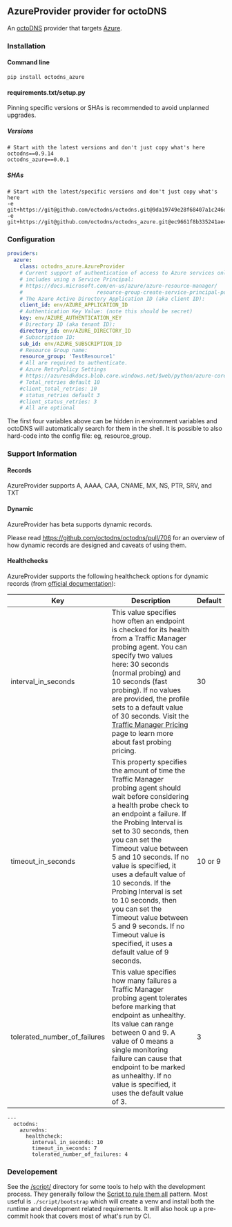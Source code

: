 ## AzureProvider provider for octoDNS

An [octoDNS](https://github.com/octodns/octodns/) provider that targets [Azure](https://azure.microsoft.com/en-us/services/dns/#overview).

### Installation

#### Command line

```
pip install octodns_azure
```

#### requirements.txt/setup.py

Pinning specific versions or SHAs is recommended to avoid unplanned upgrades.

##### Versions

```
# Start with the latest versions and don't just copy what's here
octodns==0.9.14
octodns_azure==0.0.1
```

##### SHAs

```
# Start with the latest/specific versions and don't just copy what's here
-e git+https://git@github.com/octodns/octodns.git@9da19749e28f68407a1c246dfdf65663cdc1c422#egg=octodns
-e git+https://git@github.com/octodns/octodns_azure.git@ec9661f8b335241ae4746eea467a8509205e6a30#egg=octodns_azure
```

### Configuration

```yaml
providers:
  azure:
    class: octodns_azure.AzureProvider
    # Current support of authentication of access to Azure services only
    # includes using a Service Principal:
    # https://docs.microsoft.com/en-us/azure/azure-resource-manager/
    #                        resource-group-create-service-principal-portal
    # The Azure Active Directory Application ID (aka client ID):
    client_id: env/AZURE_APPLICATION_ID
    # Authentication Key Value: (note this should be secret)
    key: env/AZURE_AUTHENTICATION_KEY
    # Directory ID (aka tenant ID):
    directory_id: env/AZURE_DIRECTORY_ID
    # Subscription ID:
    sub_id: env/AZURE_SUBSCRIPTION_ID
    # Resource Group name:
    resource_group: 'TestResource1'
    # All are required to authenticate.
    # Azure RetryPolicy Settings
    # https://azuresdkdocs.blob.core.windows.net/$web/python/azure-core/1.9.0/azure.core.pipeline.policies.html?highlight=retrypolicy#azure.core.pipeline.policies.RetryPolicy
    # Total_retries default 10
    #client_total_retries: 10
    # status_retries default 3
    #client_status_retries: 3
    # All are optional
```

The first four variables above can be hidden in environment variables and octoDNS will automatically search for them in the shell. It is possible to also hard-code into the config file: eg, resource_group.

### Support Information

#### Records

AzureProvider supports A, AAAA, CAA, CNAME, MX, NS, PTR, SRV, and TXT

#### Dynamic

AzureProvider has beta supports dynamic records.

Please read https://github.com/octodns/octodns/pull/706 for an overview of how dynamic records are designed and caveats of using them.

#### Healthchecks

AzureProvider supports the following healthcheck options for dynamic records (from [official documentation](https://docs.microsoft.com/en-us/azure/traffic-manager/traffic-manager-monitoring#configure-endpoint-monitoring)):

| Key | Description | Default |
|--|--|--|
| interval_in_seconds | This value specifies how often an endpoint is checked for its health from a Traffic Manager probing agent. You can specify two values here: 30 seconds (normal probing) and 10 seconds (fast probing). If no values are provided, the profile sets to a default value of 30 seconds. Visit the [Traffic Manager Pricing](https://azure.microsoft.com/pricing/details/traffic-manager) page to learn more about fast probing pricing. | 30 |
| timeout_in_seconds | This property specifies the amount of time the Traffic Manager probing agent should wait before considering a health probe check to an endpoint a failure. If the Probing Interval is set to 30 seconds, then you can set the Timeout value between 5 and 10 seconds. If no value is specified, it uses a default value of 10 seconds. If the Probing Interval is set to 10 seconds, then you can set the Timeout value between 5 and 9 seconds. If no Timeout value is specified, it uses a default value of 9 seconds. | 10 or 9 |
| tolerated_number_of_failures | This value specifies how many failures a Traffic Manager probing agent tolerates before marking that endpoint as unhealthy. Its value can range between 0 and 9. A value of 0 means a single monitoring failure can cause that endpoint to be marked as unhealthy. If no value is specified, it uses the default value of 3. | 3 |



```
---
  octodns:
    azuredns:
      healthcheck:
        interval_in_seconds: 10
        timeout_in_seconds: 7
        tolerated_number_of_failures: 4
```

### Developement

See the [/script/](/script/) directory for some tools to help with the development process. They generally follow the [Script to rule them all](https://github.com/github/scripts-to-rule-them-all) pattern. Most useful is `./script/bootstrap` which will create a venv and install both the runtime and development related requirements. It will also hook up a pre-commit hook that covers most of what's run by CI.
